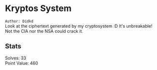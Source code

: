 # Kryptos System  

`Author: Didkd`  
Look at the ciphertext generated by my cryptosystem :D It's unbreakable! Not the CIA nor the NSA could crack it.  

## Stats

Solves: 33  
Point Value: 460  

